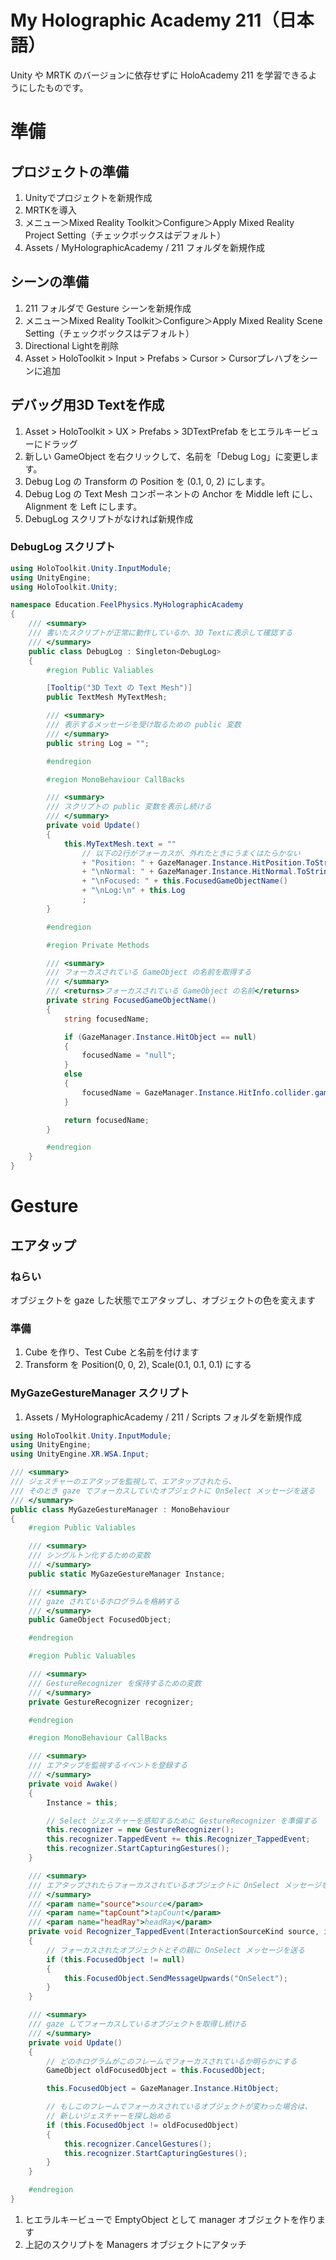 # My Holographic Academy 211（日本語）



Unity や MRTK のバージョンに依存せずに HoloAcademy 211 を学習できるようにしたものです。
# 準備
## プロジェクトの準備
1. Unityでプロジェクトを新規作成
1. MRTKを導入
1. メニュー＞Mixed Reality Toolkit＞Configure＞Apply Mixed Reality Project Setting（チェックボックスはデフォルト）
1. Assets / MyHolographicAcademy / 211 フォルダを新規作成
## シーンの準備
1. 211 フォルダで Gesture シーンを新規作成
1. メニュー＞Mixed Reality Toolkit＞Configure＞Apply Mixed Reality Scene Setting（チェックボックスはデフォルト）
1. Directional Lightを削除
1. Asset > HoloToolkit > Input > Prefabs > Cursor > Cursorプレハブをシーンに追加
## デバッグ用3D Textを作成
1. Asset > HoloToolkit > UX > Prefabs > 3DTextPrefab をヒエラルキービューにドラッグ
1. 新しい GameObject を右クリックして、名前を「Debug Log」に変更します。
1. Debug Log の Transform の Position を (0.1, 0, 2) にします。
1. Debug Log の Text Mesh コンポーネントの Anchor を Middle left にし、Alignment を Left にします。
1. DebugLog スクリプトがなければ新規作成
### DebugLog スクリプト
```csharp
using HoloToolkit.Unity.InputModule;
using UnityEngine;
using HoloToolkit.Unity;

namespace Education.FeelPhysics.MyHolographicAcademy
{
    /// <summary>
    /// 書いたスクリプトが正常に動作しているか、3D Textに表示して確認する
    /// </summary>
    public class DebugLog : Singleton<DebugLog>
    {
        #region Public Valiables

        [Tooltip("3D Text の Text Mesh")]
        public TextMesh MyTextMesh;

        /// <summary>
        /// 表示するメッセージを受け取るための public 変数
        /// </summary>
        public string Log = "";

        #endregion

        #region MonoBehaviour CallBacks

        /// <summary>
        /// スクリプトの public 変数を表示し続ける
        /// </summary>
        private void Update()
        {
            this.MyTextMesh.text = ""
                // 以下の2行がフォーカスが、外れたときにうまくはたらかない
                + "Position: " + GazeManager.Instance.HitPosition.ToString()
                + "\nNormal: " + GazeManager.Instance.HitNormal.ToString()
                + "\nFocused: " + this.FocusedGameObjectName()
                + "\nLog:\n" + this.Log
                ;
        }

        #endregion

        #region Private Methods

        /// <summary>
        /// フォーカスされている GameObject の名前を取得する
        /// </summary>
        /// <returns>フォーカスされている GameObject の名前</returns>
        private string FocusedGameObjectName()
        {
            string focusedName;

            if (GazeManager.Instance.HitObject == null)
            {
                focusedName = "null";
            }
            else
            {
                focusedName = GazeManager.Instance.HitInfo.collider.gameObject.name;
            }

            return focusedName;
        }

        #endregion
    }
}
```

# Gesture
## エアタップ
### ねらい
オブジェクトを gaze した状態でエアタップし、オブジェクトの色を変えます
### 準備
1. Cube を作り、Test Cube と名前を付けます
1. Transform を Position(0, 0, 2), Scale(0.1, 0.1, 0.1) にする
### MyGazeGestureManager スクリプト
1. Assets / MyHolographicAcademy / 211 / Scripts フォルダを新規作成

```csharp
using HoloToolkit.Unity.InputModule;
using UnityEngine;
using UnityEngine.XR.WSA.Input;

/// <summary>
/// ジェスチャーのエアタップを監視して、エアタップされたら、
/// そのとき gaze でフォーカスしていたオブジェクトに OnSelect メッセージを送る
/// </summary>
public class MyGazeGestureManager : MonoBehaviour
{
    #region Public Valiables

    /// <summary>
    /// シングルトン化するための変数
    /// </summary>
    public static MyGazeGestureManager Instance;

    /// <summary>
    /// gaze されているホログラムを格納する
    /// </summary>
    public GameObject FocusedObject;

    #endregion

    #region Public Valuables

    /// <summary>
    /// GestureRecognizer を保持するための変数
    /// </summary>
    private GestureRecognizer recognizer;

    #endregion

    #region MonoBehaviour CallBacks

    /// <summary>
    /// エアタップを監視するイベントを登録する
    /// </summary>
    private void Awake()
    {
        Instance = this;

        // Select ジェスチャーを感知するために GestureRecognizer を準備する
        this.recognizer = new GestureRecognizer();
        this.recognizer.TappedEvent += this.Recognizer_TappedEvent;
        this.recognizer.StartCapturingGestures();
    }

    /// <summary>
    /// エアタップされたらフォーカスされているオブジェクトに OnSelect メッセージを送る
    /// </summary>
    /// <param name="source">source</param>
    /// <param name="tapCount">tapCount</param>
    /// <param name="headRay">headRay</param>
    private void Recognizer_TappedEvent(InteractionSourceKind source, int tapCount, Ray headRay)
    {
        // フォーカスされたオブジェクトとその親に OnSelect メッセージを送る
        if (this.FocusedObject != null)
        {
            this.FocusedObject.SendMessageUpwards("OnSelect");
        }
    }

    /// <summary>
    /// gaze してフォーカスしているオブジェクトを取得し続ける
    /// </summary>
    private void Update()
    {
        // どのホログラムがこのフレームでフォーカスされているか明らかにする
        GameObject oldFocusedObject = this.FocusedObject;

        this.FocusedObject = GazeManager.Instance.HitObject;

        // もしこのフレームでフォーカスされているオブジェクトが変わった場合は、
        // 新しいジェスチャーを探し始める
        if (this.FocusedObject != oldFocusedObject)
        {
            this.recognizer.CancelGestures();
            this.recognizer.StartCapturingGestures();
        }
    }

    #endregion
}
```
1. ヒエラルキービューで EmptyObject として manager オブジェクトを作ります
1. 上記のスクリプトを Managers オブジェクトにアタッチ

